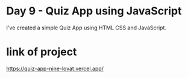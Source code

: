 # Day 9 - Quiz App using JavaScript
I've created a simple Quiz App using HTML CSS and JavaScript.

# link of project
https://quiz-app-nine-lovat.vercel.app/

